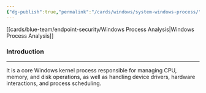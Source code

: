 ```yaml
---
{"dg-publish":true,"permalink":"/cards/windows/system-windows-process/"}
---
```


[[cards/blue-team/endpoint-security/Windows Process Analysis\|Windows Process Analysis]]
### Introduction
---
It is a core Windows kernel process responsible for managing CPU, memory, and disk operations, as well as handling device drivers, hardware interactions, and process scheduling.





